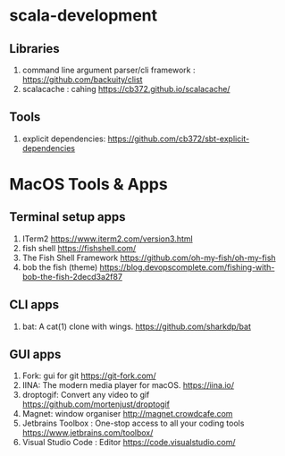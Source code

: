 # scala-development

## Libraries

1. command line argument parser/cli framework : https://github.com/backuity/clist
1. scalacache : cahing https://cb372.github.io/scalacache/

## Tools

1. explicit dependencies: https://github.com/cb372/sbt-explicit-dependencies

# MacOS Tools & Apps

## Terminal setup apps
1. ITerm2 https://www.iterm2.com/version3.html
1. fish shell https://fishshell.com/
1. The Fish Shell Framework https://github.com/oh-my-fish/oh-my-fish
1. bob the fish (theme) https://blog.devopscomplete.com/fishing-with-bob-the-fish-2decd3a2f87


## CLI apps
1. bat: A cat(1) clone with wings. https://github.com/sharkdp/bat


## GUI apps
1. Fork: gui for git https://git-fork.com/
1. IINA: The modern media player for macOS. https://iina.io/
1. droptogif: Convert any video to gif https://github.com/mortenjust/droptogif
1. Magnet:  window organiser http://magnet.crowdcafe.com
1. Jetbrains Toolbox : One-stop access to all your coding tools https://www.jetbrains.com/toolbox/
1. Visual Studio Code : Editor https://code.visualstudio.com/
